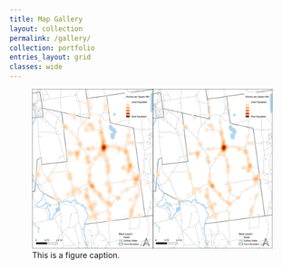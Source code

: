 ```yaml
---
title: Map Gallery
layout: collection
permalink: /gallery/
collection: portfolio
entries_layout: grid
classes: wide
---
```



<figure>
  <img src="/assets/images/heatmap_popdens.png" alt="this is a placeholder image">
  <figcaption>This is a figure caption.</figcaption>
</figure>

